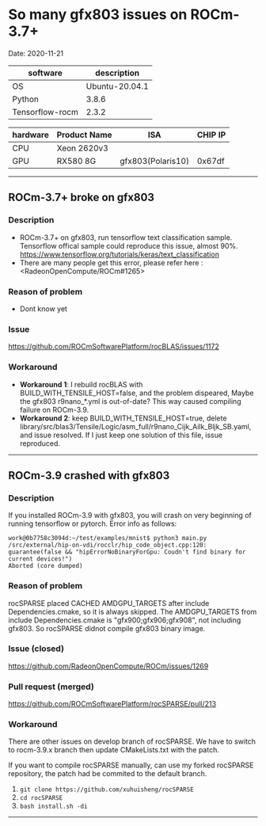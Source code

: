 
# So many gfx803 issues on ROCm-3.7+

Date: 2020-11-21

|software       |description   |
|---------------|--------------|
|OS             |Ubuntu-20.04.1|
|Python         |3.8.6         |
|Tensorflow-rocm|2.3.2         |

|hardware|Product Name|ISA              |CHIP IP|
|--------|------------|-----------------|-------|
|CPU     |Xeon 2620v3 |                 |       |
|GPU     |RX580 8G    |gfx803(Polaris10)|0x67df |

---

## ROCm-3.7+ broke on gfx803

### Description

* ROCm-3.7+ on gfx803, run tensorflow text classification sample. Tensorflow offical sample could reproduce this issue, almost 90%. <https://www.tensorflow.org/tutorials/keras/text_classification>
* There are many people get this error, please refer here : <RadeonOpenCompute/ROCm#1265>

### Reason of problem

* Dont know yet

### Issue

<https://github.com/ROCmSoftwarePlatform/rocBLAS/issues/1172>

### Workaround

* **Workaround 1**: I rebuild rocBLAS with BUILD_WITH_TENSILE_HOST=false, and the problem dispeared, Maybe the gfx803 r9nano_*.yml is out-of-date? This way caused compiling failure on ROCm-3.9.
* **Workaround 2**: keep BUILD_WITH_TENSILE_HOST=true, delete library/src/blas3/Tensile/Logic/asm_full/r9nano_Cijk_Ailk_Bljk_SB.yaml, and issue resolved. If I just keep one solution of this file, issue reproduced.

---

## ROCm-3.9 crashed with gfx803

### Description

If you installed ROCm-3.9 with gfx803, you will crash on very beginning of running tensorflow or pytorch.
Error info as follows:

```
work@0b7758c3094d:~/test/examples/mnist$ python3 main.py
/src/external/hip-on-vdi/rocclr/hip_code_object.cpp:120: guarantee(false && "hipErrorNoBinaryForGpu: Coudn't find binary for current devices!")
Aborted (core dumped)
```

### Reason of problem

rocSPARSE placed CACHED AMDGPU_TARGETS after include Dependencies.cmake, so it is always skipped.
The AMDGPU_TARGETS from include Dependencies.cmake is "gfx900;gfx906;gfx908", not including gfx803.
So rocSPARSE didnot compile gfx803 binary image.

### Issue (closed)

<https://github.com/RadeonOpenCompute/ROCm/issues/1269>

### Pull request (merged)

<https://github.com/ROCmSoftwarePlatform/rocSPARSE/pull/213>

### Workaround

There are other issues on develop branch of rocSPARSE.
We have to switch to rocm-3.9.x branch then update CMakeLists.txt with the patch.

If you want to compile rocSPARSE manually, can use my forked rocSPARSE repository, the patch had be commited to the default branch.

1. `git clone https://github.com/xuhuisheng/rocSPARSE`
2. `cd rocSPARSE`
4. `bash install.sh -di`

---

